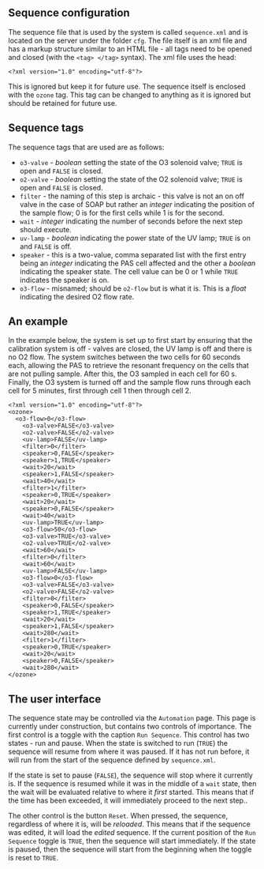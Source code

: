 ## Sequence configuration

The sequence file that is used by the system is called `sequence.xml` and is located on the server under the folder `cfg`.  The file itself is an xml file and has a markup structure similar to an HTML file - all tags need to be opened and closed (with the `<tag> </tag>` syntax).  The xml file uses the head:

```
<?xml version="1.0" encoding="utf-8"?>
```

This is ignored but keep it for future use.  The sequence itself is enclosed with the `ozone` tag.  This tag can be changed to anything as it is ignored but should be retained for future use.

## Sequence tags

The sequence tags that are used are as follows:

* `o3-valve` - *boolean* setting the state of the O3 solenoid valve; `TRUE` is open and `FALSE` is closed.
* `o2-valve` - *boolean* setting the state of the O2 solenoid valve; `TRUE` is open and `FALSE` is closed.
* `filter` - the naming of this step is archaic - this valve is not an on off valve in the case of SOAP but rather an *integer* indicating the position of the sample flow; 0 is for the first cells while 1 is for the second.
* `wait` - *integer* indicating the number of seconds before the next step should execute.
* `uv-lamp` - *boolean* indicating the power state of the UV lamp; `TRUE` is on and `FALSE` is off.
* `speaker` - this is a two-value, comma separated list with the first entry being an *integer* indicating the PAS cell affected and the other a *boolean* indicating the speaker state.  The cell value can be 0 or 1 while `TRUE` indicates the speaker is on.
* `o3-flow` - misnamed; should be `o2-flow` but is what it is.  This is a *float* indicating the desired O2 flow rate.

## An example

In the example below, the system is set up to first start by ensuring that the calibration system is off - valves are closed, the UV lamp is off and there is no O2 flow.  The system switches between the two cells for 60 seconds each, allowing the PAS to retrieve the resonant frequency on the cells that are not pulling sample.  After this, the O3 sampled in each cell for 60 s.  Finally, the O3 system is turned off and the sample flow runs through each cell for 5 minutes, first through cell 1 then through cell 2.

```
<?xml version="1.0" encoding="utf-8"?>
<ozone>
  <o3-flow>0</o3-flow>
	<o3-valve>FALSE</o3-valve>
	<o2-valve>FALSE</o2-valve>
	<uv-lamp>FALSE</uv-lamp>
	<filter>0</filter>
	<speaker>0,FALSE</speaker>
	<speaker>1,TRUE</speaker>
	<wait>20</wait>
	<speaker>1,FALSE</speaker>
	<wait>40</wait>
	<filter>1</filter>
	<speaker>0,TRUE</speaker>
	<wait>20</wait>
	<speaker>0,FALSE</speaker>
	<wait>40</wait>
	<uv-lamp>TRUE</uv-lamp>
	<o3-flow>50</o3-flow>
	<o3-valve>TRUE</o3-valve>
	<o2-valve>TRUE</o2-valve>
	<wait>60</wait>
	<filter>0</filter>
	<wait>60</wait>
	<uv-lamp>FALSE</uv-lamp>
	<o3-flow>0</o3-flow>
	<o3-valve>FALSE</o3-valve>
	<o2-valve>FALSE</o2-valve>
	<filter>0</filter>
	<speaker>0,FALSE</speaker>
	<speaker>1,TRUE</speaker>
	<wait>20</wait>
	<speaker>1,FALSE</speaker>
	<wait>280</wait>
	<filter>1</filter>
	<speaker>0,TRUE</speaker>
	<wait>20</wait>
	<speaker>0,FALSE</speaker>
	<wait>280</wait>
</ozone>
```

## The user interface

The sequence state may be controlled via the `Automation` page.  This page is currently under construction, but contains two controls of importance.  The first control is a toggle with the caption `Run Sequence`.  This control has two states - run and pause.  When the state is switched to run (`TRUE`) the sequence will resume from where it was paused.  If it has not run before, it will run from the start of the sequence defined by `sequence.xml`. 

If the state is set to pause (`FALSE`), the sequence will stop where it currently is.  If the sequence is resumed while it was in the middle of a `wait` state, then the wait will be evaluated relative to where it *first* started.  This means that if the time has been exceeded, it will immediately proceed to the next step..

The other control is the button `Reset`.  When pressed, the sequence, regardless of where it is, will be *reloaded*. This means that if the sequence was edited, it will load the *edited* sequence.  If the current position of the `Run Sequence` toggle is `TRUE`, then the sequence will start immediately.  If the state is paused, then the sequence will start from the beginning when the toggle is reset to `TRUE`.
